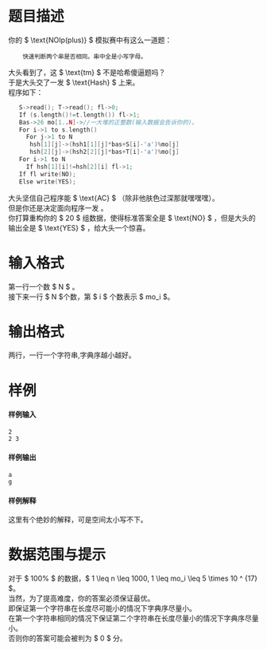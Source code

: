 
# 题目描述

你的 $ \text{NOIp(plus)} $ 模拟赛中有这么一道题：    
```text
    快速判断两个串是否相同。串中全是小写字母。
```    
大头看到了，这 $ \text{tm} $ 不是哈希傻逼题吗？    
于是大头交了一发 $ \text{Hash} $ 上来。   
程序如下： 
```c++
   S->read(); T->read(); fl->0; 
   If (s.length()!=t.length()) fl->1; 
   Bas->26 mo[1..N]->//一大堆的正整数(输入数据会告诉你的)。 
   For i->1 to s.length() 
     For j->1 to N 
      hsh[1][j]->(hsh1[1][j]*bas+S[i]-'a')%mo[j] 
      hsh[2][j]->(hsh2[2][j]*bas+T[i]-'a')%mo[j] 
   For i->1 to N 
     If hsh[1][i]!=hsh[2][i] fl->1; 
   If fl write(NO); 
   Else write(YES);
```
 大头坚信自己程序能 $  \text{AC} $ （除非他肤色过深那就嘿嘿嘿）。  
 但是你还是决定面向程序一发 。   
 你打算重构你的 $ 20 $ 组数据，使得标准答案全是 $  \text{NO} $ ，但是大头的输出全是 $  \text{YES} $ ，给大头一个惊喜。

# 输入格式

第一行一个数 $ N $ 。    
接下来一行 $ N $个数，第 $ i $ 个数表示 $ mo_i $。

# 输出格式

两行，一行一个字符串,字典序越小越好。


# 样例

#### 样例输入
```plain
2
2 3
```

#### 样例输出
```plain
a
g
```

#### 样例解释
这里有个绝妙的解释，可是空间太小写不下。


# 数据范围与提示

对于 $ 100\% $ 的数据，$ 1 \leq n \leq 1000, 1 \leq mo_i \leq 5 \times 10 ^ {17} $。    
当然，为了提高难度，你的答案必须保证最优。   
即保证第一个字符串在长度尽可能小的情况下字典序尽量小。   
在第一个字符串相同的情况下保证第二个字符串在长度尽量小的情况下字典序尽量小。    
否则你的答案可能会被判为 $ 0 $ 分。    
 

